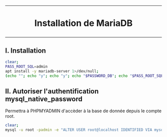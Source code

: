 ------------------------------------------------------------------------------------------------------------------------------------------------------------------------------------
# <p align='center'> Installation de MariaDB </p>

------------------------------------------------------------------------------------------------------------------------------------------------------------------------------------
## I. Installation
```bash
clear;
PASS_ROOT_SQL=admin
apt install -y mariadb-server 1>/dev/null;
(echo ""; echo "y"; echo "y"; echo "$PASSWORD_DB"; echo "$PASS_ROOT_SQL"; echo "y"; echo "y"; echo "y"; echo "y") | mysql_secure_installation;
```

## II. Autoriser l'authentification mysql_native_password
Permettra à PHPMYADMIN d'accèder à la base de donnée depuis le compte root.
```bash
clear;
mysql -u root -padmin -e "ALTER USER root@localhost IDENTIFIED VIA mysql_native_password USING PASSWORD('admin');"
```
